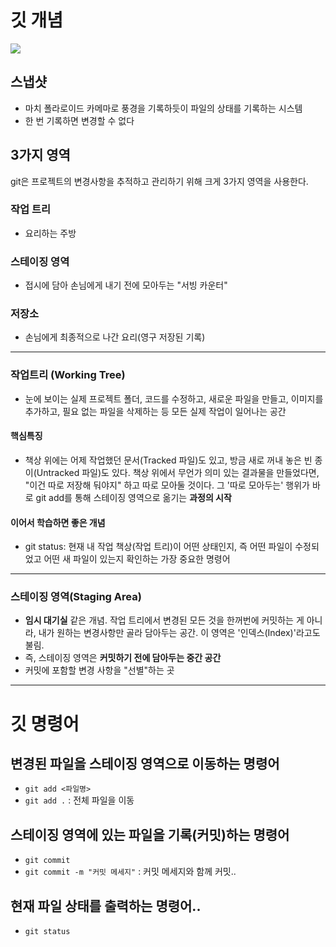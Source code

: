 # 깃 개념

![](https://encrypted-tbn0.gstatic.com/images?q=tbn:ANd9GcT2aRJR6dWUGsjhkUzKkGp-3787npBEJcJblg&s)

## 스냅샷
- 마치 폴라로이드 카메마로 풍경을 기록하듯이 파일의 상태를 기록하는 시스템
- 한 번 기록하면 변경할 수 없다

## 3가지 영역
git은 프로젝트의 변경사항을 추적하고 관리하기 위해 크게 3가지 영역을 사용한다.

### 작업 트리
- 요리하는 주방

### 스테이징 영역
- 접시에 담아 손님에게 내기 전에 모아두는 "서빙 카운터"

### 저장소
- 손님에게 최종적으로 나간 요리(영구 저장된 기록)

---

### 작업트리 (Working Tree)
- 눈에 보이는 실제 프로젝트 폴더, 코드를 수정하고, 새로운 파일을 만들고, 이미지를 추가하고, 필요 없는 파일을 삭제하는 등 모든 실제 작업이 일어나는 공간

#### 핵심특징
- 책상 위에는 어제 작업했던 문서(Tracked 파일)도 있고, 방금 새로 꺼내 놓은 빈 종이(Untracked 파일)도 있다. 책상 위에서 무언가 의미 있는 결과물을 만들었다면, "이건 따로 저장해 둬야지" 하고 따로 모아둘 것이다. 그 '따로 모아두는' 행위가 바로 git add를 통해 스테이징 영역으로 옮기는 **과정의 시작**

#### 이어서 학습하면 좋은 개념
- git status: 현재 내 작업 책상(작업 트리)이 어떤 상태인지, 즉 어떤 파일이 수정되었고 어떤 새 파일이 있는지 확인하는 가장 중요한 명령어

---

### 스테이징 영역(Staging Area)
- **임시 대기실** 같은 개념. 작업 트리에서 변경된 모든 것을 한꺼번에 커밋하는 게 아니라, 내가 원하는 변경사항만 골라 담아두는 공간. 이 영역은 '인덱스(Index)'라고도 불림.
- 즉, 스테이징 영역은 **커밋하기 전에 담아두는 중간 공간**
- 커밋에 포함할 변경 사항을 "선별"하는 곳

---

# 깃 명령어

## 변경된 파일을 스테이징 영역으로 이동하는 명령어
- `git add <파일명>`
- `git add .` : 전체 파일을 이동

## 스테이징 영역에 있는 파일을 기록(커밋)하는 명령어
- `git commit`
- `git commit -m "커밋 메세지"` : 커밋 메세지와 함께 커밋..

## 현재 파일 상태를 출력하는 명령어..
- `git status`